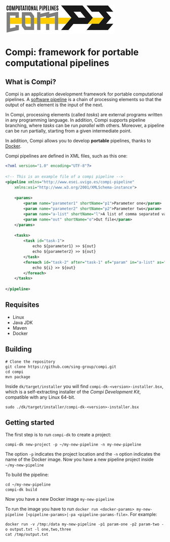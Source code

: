 ![Compi Logo](artwork/logo.png)
# Compi: framework for portable computational pipelines

## What is Compi?
Compi is an application development framework for portable computational pipelines.
A [software pipeline](https://en.wikipedia.org/wiki/Pipeline_(software)) is a
chain of processing elements so that the output of each element is the input 
of the next.

In Compi, processing elements (called *tasks*) are external
programs written in any programming language. In addition, Compi supports pipeline
branching, where *tasks* can be run *parallel* with others. Moreover, a pipeline
can be run partially, starting from a given intermediate point.

In addition, Compi allows you to develop **portable** pipelines, thanks to [Docker](http://docker.io).

Compi pipelines are defined in XML files, such as this one:

```xml
<?xml version="1.0" encoding="UTF-8"?>

<!-- This is an example file of a compi pipeline -->
<pipeline xmlns="http://www.esei.uvigo.es/compi-pipeline"
	xmlns:xsi="http://www.w3.org/2001/XMLSchema-instance">

	<params>
		<param name="parameter1" shortName="p1">Parameter one</param>
		<param name="parameter2" shortName="p2">Parameter two</param>
		<param name="a-list" shortName="l">A list of comma separated values</param>
		<param name="out" shortName="o">Out file</param>
	</params>

	<tasks>
		<task id="task-1">
			echo ${parameter1} >> ${out}
			echo ${parameter2} >> ${out}
		</task>
		<foreach id="task-2" after="task-1" of="param" in="a-list" as="i">
			echo ${i} >> ${out}
		</foreach>
	</tasks>

</pipeline>
```

## Requisites
* Linux
* Java JDK
* Maven
* Docker

## Building
```
# Clone the repository
git clone https://github.com/sing-group/compi.git
cd compi
mvn package
```
Inside `dk/target/installer` you will find `compi-dk-<version>-installer.bsx`,
which is a self-extracting installer of the *Compi Development Kit*, compatible
with any Linux 64-bit.

```
sudo ./dk/target/installer/compi-dk-<version>-installer.bsx
```

## Getting started
The first step is to run `compi-dk` to create a project:

```
compi-dk new-project -p ~/my-new-pipeline -n my-new-pipeline
```

The option `-p` indicates the project location and the `-n` option indicates
the name of the Docker image. Now you have a new pipeline project inside `~/my-new-pipeline`

To build the pipeline:
```
cd ~/my-new-pipeline
compi-dk build
```

Now you have a new Docker image `my-new-pipeline`

To run the image you have to run `docker run <docker-params> my-new-pipeline [<pipeline-params>|-pa <pipeline-params-file>`. For example:
```
docker run -v /tmp:/data my-new-pipeline -p1 param-one -p2 param-two -o output.txt -l one,two,three
cat /tmp/output.txt
```







